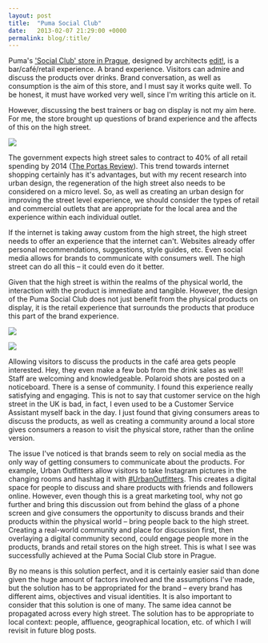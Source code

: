 ```yaml
---
layout: post
title:  "Puma Social Club"
date:   2013-02-07 21:29:00 +0000
permalink: blog/:title/
---
```


Puma's ['Social Club' store in Prague](http://www.dezeen.com/2012/07/25/puma-social-club-by-edit-and-tereza-komarkova/), designed by architects [edit!](http://editarchitects.com/en/projects/commercial-interiors/puma-social-store-prague), is a bar/café/retail experience. A brand experience. Visitors can admire and discuss the products over drinks. Brand conversation, as well as consumption is the aim of this store, and I must say it works quite well. To be honest, it must have worked very well, since I'm writing this article on it.

However, discussing the best trainers or bag on display is not my aim here. For me, the store brought up questions of brand experience and the affects of this on the high street.

<div class="blog__img--lg">
  <img src="http://ingledow-2016.s3.amazonaws.com/blog/img/2013/puma-shop.jpg">
</div>

The government expects high street sales to contract to 40% of all retail spending by 2014 ([The Portas Review](https://www.gov.uk/government/uploads/system/uploads/attachment_data/file/6292/2081646.pdf)). This trend towards internet shopping certainly has it's advantages, but with my recent research into urban design, the regeneration of the high street also needs to be considered on a micro level. So, as well as creating an urban design for improving the street level experience, we should consider the types of retail and commercial outlets that are appropriate for the local area and the experience within each individual outlet.

If the internet is taking away custom from the high street, the high street needs to offer an experience that the internet can't. Websites already offer personal recommendations, suggestions, style guides, etc. Even social media allows for brands to communicate with consumers well. The high street can do all this – it could even do it better.

Given that the high street is within the realms of the physical world, the interaction with the product is immediate and tangible. However, the design of the Puma Social Club does not just benefit from the physical products on display, it is the retail experience that surrounds the products that produce this part of the brand experience.

![](http://ingledow-2016.s3.amazonaws.com/blog/img/2013/puma-hot-chocolate.jpg)

![](http://ingledow-2016.s3.amazonaws.com/blog/img/2013/puma-photos.jpg)

Allowing visitors to discuss the products in the café area gets people interested. Hey, they even make a few bob from the drink sales as well! Staff are welcoming and knowledgeable. Polaroid shots are posted on a noticeboard. There is a sense of community. I found this experience really satisfying and engaging. This is not to say that customer service on the high street in the UK is bad, in fact, I even used to be a Customer Service Assistant myself back in the day. I just found that giving consumers areas to discuss the products, as well as creating a community around a local store gives consumers a reason to visit the physical store, rather than the online version.

The issue I've noticed is that brands seem to rely on social media as the only way of getting consumers to communicate about the products. For example, Urban Outfitters allow visitors to take Instagram pictures in the changing rooms and hashtag it with [#UrbanOutfitters](https://www.instagram.com/explore/tags/urbanoutfitters/). This creates a digital space for people to discuss and share products with friends and followers online. However, even though this is a great marketing tool, why not go further and bring this discussion out from behind the glass of a phone screen and give consumers the opportunity to discuss brands and their products within the physical world – bring people back to the high street. Creating a real-world community and place for discussion first, then overlaying a digital community second, could engage people more in the products, brands and retail stores on the high street. This is what I see was successfully achieved at the Puma Social Club store in Prague.

By no means is this solution perfect, and it is certainly easier said than done given the huge amount of factors involved and the assumptions I've made, but the solution has to be appropriated for the brand – every brand has different aims, objectives and visual identities. It is also important to consider that this solution is one of many. The same idea cannot be propagated across every high street. The solution has to be appropriate to local context: people, affluence, geographical location, etc. of which I will revisit in future blog posts.
